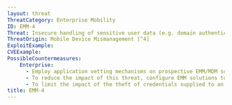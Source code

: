 ```yaml
---
layout: threat
ThreatCategory: Enterprise Mobility
ID: EMM-4
Threat: Insecure handling of sensitive user data (e.g. domain authentication credentials) by EMM/MDM solution
ThreatOrigin: Mobile Device Mismanagement [^4]
ExploitExample:
CVEExample:
PossibleCountermeasures:
    Enterprise:
      - Employ application vetting mechanisms on prospective EMM/MDM solutions to reduce the risk that sensitive data processed by the EMM/MDM is handled in an insecure fashion.
      - To reduce the impact of this threat, configure EMM solutions to capture the minimum set of user and device necessary to meet your broader mobile device security goals.
      - To limit the impact of the theft of credentials supplied to an EMM solution, configure user authentication from mobile devices to enterprise services to use one-time passwords or other replay-resistant cryptographic tokens.
title: EMM-4
---
```

